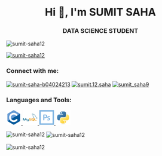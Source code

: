 <h1 align="center">Hi 👋, I'm SUMIT SAHA</h1>
<h3 align="center">DATA SCIENCE STUDENT</h3>

<p align="left"> <img src="https://komarev.com/ghpvc/?username=sumit-saha12&label=Profile%20views&color=0e75b6&style=flat" alt="sumit-saha12" /> </p>

<p align="left"> <a href="https://github.com/ryo-ma/github-profile-trophy"><img src="https://github-profile-trophy.vercel.app/?username=sumit-saha12" alt="sumit-saha12" /></a> </p>

<h3 align="left">Connect with me:</h3>
<p align="left">
<a href="https://linkedin.com/in/sumit-saha-b04024213" target="blank"><img align="center" src="https://raw.githubusercontent.com/rahuldkjain/github-profile-readme-generator/master/src/images/icons/Social/linked-in-alt.svg" alt="sumit-saha-b04024213" height="30" width="40" /></a>
<a href="https://fb.com/sumit.12.saha" target="blank"><img align="center" src="https://raw.githubusercontent.com/rahuldkjain/github-profile-readme-generator/master/src/images/icons/Social/facebook.svg" alt="sumit.12.saha" height="30" width="40" /></a>
<a href="https://instagram.com/sumit_saha9" target="blank"><img align="center" src="https://raw.githubusercontent.com/rahuldkjain/github-profile-readme-generator/master/src/images/icons/Social/instagram.svg" alt="sumit_saha9" height="30" width="40" /></a>
</p>

<h3 align="left">Languages and Tools:</h3>
<p align="left"> <a href="https://www.cprogramming.com/" target="_blank" rel="noreferrer"> <img src="https://raw.githubusercontent.com/devicons/devicon/master/icons/c/c-original.svg" alt="c" width="40" height="40"/> </a> <a href="https://www.mysql.com/" target="_blank" rel="noreferrer"> <img src="https://raw.githubusercontent.com/devicons/devicon/master/icons/mysql/mysql-original-wordmark.svg" alt="mysql" width="40" height="40"/> </a> <a href="https://www.photoshop.com/en" target="_blank" rel="noreferrer"> <img src="https://raw.githubusercontent.com/devicons/devicon/master/icons/photoshop/photoshop-line.svg" alt="photoshop" width="40" height="40"/> </a> <a href="https://www.python.org" target="_blank" rel="noreferrer"> <img src="https://raw.githubusercontent.com/devicons/devicon/master/icons/python/python-original.svg" alt="python" width="40" height="40"/> </a> </p>

<p><img align="left" src="https://github-readme-stats.vercel.app/api/top-langs?username=sumit-saha12&show_icons=true&locale=en&layout=compact" alt="sumit-saha12" /></p>

<p>&nbsp;<img align="center" src="https://github-readme-stats.vercel.app/api?username=sumit-saha12&show_icons=true&locale=en" alt="sumit-saha12" /></p>

<p><img align="center" src="https://github-readme-streak-stats.herokuapp.com/?user=sumit-saha12&" alt="sumit-saha12" /></p>
